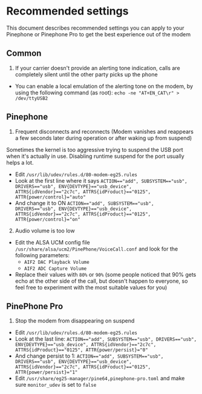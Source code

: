 # Recommended settings
This document describes recommended settings you can apply to your Pinephone or Pinephone Pro to get the best experience out of the modem

## Common
1. If your carrier doesn't provide an alerting tone indication, calls are completely silent until the other party picks up the phone
 - You can enable a local emulation of the alerting tone on the modem, by using the following command (as root): `echo -ne "AT+EN_CAT\r" > /dev/ttyUSB2`

## Pinephone
1. Frequent disconnects and reconnects (Modem vanishes and reappears a few seconds later during operation or after waking up from suspend)

Sometimes the kernel is too aggressive trying to suspend the USB port when it's actually in use. Disabling runtime suspend for the port usually helps a lot. 
- Edit `/usr/lib/udev/rules.d/80-modem-eg25.rules`
- Look at the first line where it says `ACTION=="add", SUBSYSTEM=="usb", DRIVERS=="usb", ENV{DEVTYPE}=="usb_device", ATTRS{idVendor}=="2c7c", ATTRS{idProduct}=="0125", ATTR{power/control}="auto"`
- And change it to ON `ACTION=="add", SUBSYSTEM=="usb", DRIVERS=="usb", ENV{DEVTYPE}=="usb_device", ATTRS{idVendor}=="2c7c", ATTRS{idProduct}=="0125", ATTR{power/control}="on"`

2. Audio volume is too low
- Edit the ALSA UCM config file `/usr/share/alsa/ucm2/PinePhone/VoiceCall.conf` and look for the following parameters:
  - `AIF2 DAC Playback Volume`
  - `AIF2 ADC Capture Volume`
- Replace their values with `80%` or `90%` (some people noticed that 90% gets echo at the other side of the call, but doesn't happen to everyone, so feel free to experiment with the most suitable values for you) 

## PinePhone Pro
1. Stop the modem from disappearing on suspend
 - Edit `/usr/lib/udev/rules.d/80-modem-eg25.rules`
 - Look at the last line: `ACTION=="add", SUBSYSTEM=="usb", DRIVERS=="usb", ENV{DEVTYPE}=="usb_device", ATTRS{idVendor}=="2c7c", ATTRS{idProduct}=="0125", ATTR{power/persist}="0"`
 - And change persist to 1: `ACTION=="add", SUBSYSTEM=="usb", DRIVERS=="usb", ENV{DEVTYPE}=="usb_device", ATTRS{idVendor}=="2c7c", ATTRS{idProduct}=="0125", ATTR{power/persist}="1"`
 - Edit `/usr/share/eg25-manager/pine64,pinephone-pro.toml` and make sure `monitor_udev` is set to `false`
